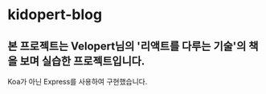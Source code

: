 # kidopert-blog

## 본 프로젝트는 Velopert님의 '리액트를 다루는 기술'의 책을 보며 실습한 프로젝트입니다.

Koa가 아닌 Express를 사용하여 구현했습니다.
